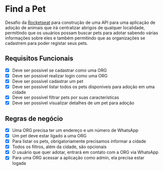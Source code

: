 # Find a Pet

Desafio da [Rocketseat](https://rocketseat.com.br) para construção de uma API para uma aplicação de adoção de animais que irá centralizar abrigos de qualquer localidade, permitindo que os usuários possam buscar pets para adotar sabendo várias informações sobre eles e também permitindo que as organizações se cadastrem para poder registar seus pets.

## Requisitos Funcionais

-  [x] Deve ser possível se cadastrar como uma ORG
-  [x] Deve ser possível realizar login como uma ORG
-  [x] Deve ser possível cadastrar um pet
-  [x] Deve ser possível listar todos os pets disponíveis para adoção em uma cidade
-  [x] Deve ser possível filtrar pets por suas características
-  [x] Deve ser possível visualizar detalhes de um pet para adoção

## Regras de negócio

-  [x] Uma ORG precisa ter um endereço e um número de WhatsApp
-  [x] Um pet deve estar ligado a uma ORG
-  [x] Para listar os pets, obrigatoriamente precisamos informar a cidade
-  [x] Todos os filtros, além da cidade, são opcionais
-  [x] O usuário que quer adotar, entrará em contato com a ORG via WhatsApp
-  [x] Para uma ORG acessar a aplicação como admin, ela precisa estar logada
